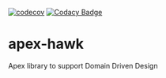 [![codecov](https://codecov.io/gh/dieffrei/apex-hawk/branch/master/graph/badge.svg?token=YZ22J8GQF3)](https://codecov.io/gh/dieffrei/apex-hawk)
[![Codacy Badge](https://api.codacy.com/project/badge/Grade/05e0bf9a64c441cba589930c319f9003)](https://www.codacy.com/manual/dieffrei/apex-hawk?utm_source=github.com&amp;utm_medium=referral&amp;utm_content=dieffrei/apex-hawk&amp;utm_campaign=Badge_Grade)
# apex-hawk
Apex library to support Domain Driven Design
